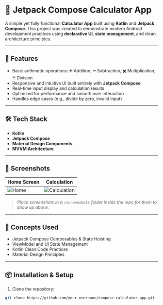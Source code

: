 # 📱 Jetpack Compose Calculator App

A simple yet fully functional **Calculator App** built using **Kotlin** and **Jetpack Compose**. This project was created to demonstrate modern Android development practices using **declarative UI**, **state management**, and clean architecture principles.

---

## 🚀 Features

- Basic arithmetic operations: ➕ Addition, ➖ Subtraction, ✖️ Multiplication, ➗ Division
- Responsive and intuitive UI built entirely with **Jetpack Compose**
- Real-time input display and calculation results
- Optimized for performance and smooth user interaction
- Handles edge cases (e.g., divide by zero, invalid input)

---

## 🛠 Tech Stack

- **Kotlin**
- **Jetpack Compose**
- **Material Design Components**
- **MVVM Architecture**

---

## 📸 Screenshots

| Home Screen | Calculation |
|-------------|-------------|
| ![Home](screenshots/home.png) | ![Calculation](screenshots/calculation.png) |

> _Place screenshots in a `/screenshots` folder inside the repo for them to show up above._

---

## 🧠 Concepts Used

- Jetpack Compose Composables & State Hoisting
- ViewModel and UI State Management
- Kotlin Clean Code Practices
- Material Design Principles

---

## 📦 Installation & Setup

1. Clone the repository:

```bash
git clone https://github.com/your-username/compose-calculator-app.git
